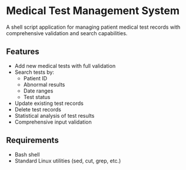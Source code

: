 # Medical Test Management System

A shell script application for managing patient medical test records with comprehensive validation and search capabilities.

## Features
- Add new medical tests with full validation
- Search tests by:
  - Patient ID
  - Abnormal results
  - Date ranges
  - Test status
- Update existing test records
- Delete test records
- Statistical analysis of test results
- Comprehensive input validation

## Requirements
- Bash shell
- Standard Linux utilities (sed, cut, grep, etc.)
